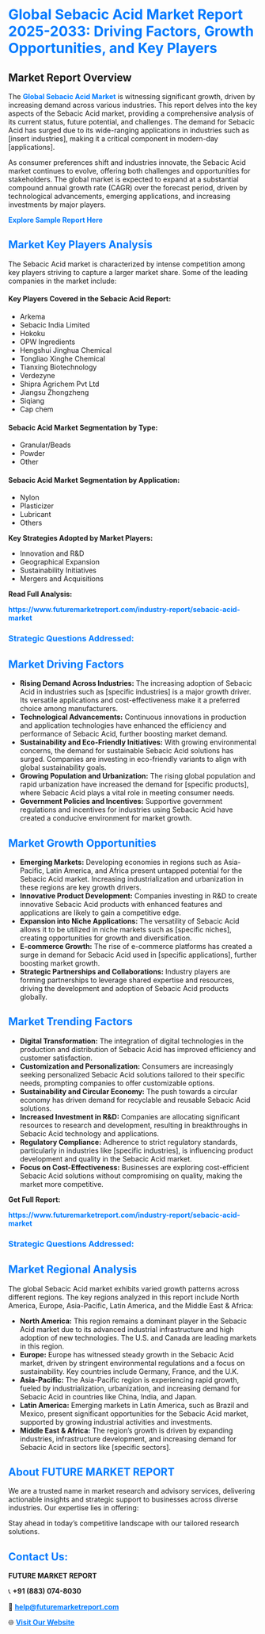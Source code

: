 <h1 style="color: #007BFF;">Global Sebacic Acid Market Report 2025-2033: Driving Factors, Growth Opportunities, and Key Players</h1>

<section id="overview">
<h2>Market Report Overview</h2>
<p>The <a href="https://www.futuremarketreport.com/industry-report/sebacic-acid-market" style="color: #007BFF; text-decoration: none;"><strong>Global Sebacic Acid Market</strong></a> is witnessing significant growth, driven by increasing demand across various industries. This report delves into the key aspects of the Sebacic Acid market, providing a comprehensive analysis of its current status, future potential, and challenges. The demand for Sebacic Acid has surged due to its wide-ranging applications in industries such as [insert industries], making it a critical component in modern-day [applications].</p>
<p>As consumer preferences shift and industries innovate, the Sebacic Acid market continues to evolve, offering both challenges and opportunities for stakeholders. The global market is expected to expand at a substantial compound annual growth rate (CAGR) over the forecast period, driven by technological advancements, emerging applications, and increasing investments by major players.</p>
</section>

<section id="overview">
<p><a href="https://www.futuremarketreport.com/request-sample/reportId=60845" style="color: #007BFF; text-decoration: none;"><strong>Explore Sample Report Here</strong></a></p>
</section>

<section id="key-players">
<h2 style="color: #007BFF;">Market Key Players Analysis</h2>
<p>The Sebacic Acid market is characterized by intense competition among key players striving to capture a larger market share. Some of the leading companies in the market include:</p>
<h4>Key Players Covered in the Sebacic Acid Report:</h4>
<ul><li>Arkema</li><li>Sebacic India Limited</li><li>Hokoku</li><li>OPW Ingredients</li><li>Hengshui Jinghua Chemical</li><li>Tongliao Xinghe Chemical</li><li>Tianxing Biotechnology</li><li>Verdezyne</li><li>Shipra Agrichem Pvt Ltd</li><li>Jiangsu Zhongzheng</li><li>Siqiang</li><li>Cap chem</li></ul>
<h4>Sebacic Acid Market Segmentation by Type:</h4>
<ul><li>Granular/Beads</li><li>Powder</li><li>Other</li></ul>

<h4>Sebacic Acid Market Segmentation by Application:</h4>
<ul><li>Nylon</li><li>Plasticizer</li><li>Lubricant</li><li>Others</li></ul>
<p><strong>Key Strategies Adopted by Market Players:</strong></p>
<ul>
<li>Innovation and R&D</li>
<li>Geographical Expansion</li>
<li>Sustainability Initiatives</li>
<li>Mergers and Acquisitions</li>
</ul>
</section>

<section>
<p><strong>Read Full Analysis: </strong></p><a href="https://www.futuremarketreport.com/industry-report/sebacic-acid-market" style="color: #007BFF; text-decoration: none;"><strong>https://www.futuremarketreport.com/industry-report/sebacic-acid-market</strong></a>
<h3 style="color: #007BFF;">Strategic Questions Addressed:</h3>
</section>

<section id="driving-factors">
<h2 style="color: #007BFF;">Market Driving Factors</h2>
<ul>
<li><strong>Rising Demand Across Industries:</strong> The increasing adoption of Sebacic Acid in industries such as [specific industries] is a major growth driver. Its versatile applications and cost-effectiveness make it a preferred choice among manufacturers.</li>
<li><strong>Technological Advancements:</strong> Continuous innovations in production and application technologies have enhanced the efficiency and performance of Sebacic Acid, further boosting market demand.</li>
<li><strong>Sustainability and Eco-Friendly Initiatives:</strong> With growing environmental concerns, the demand for sustainable Sebacic Acid solutions has surged. Companies are investing in eco-friendly variants to align with global sustainability goals.</li>
<li><strong>Growing Population and Urbanization:</strong> The rising global population and rapid urbanization have increased the demand for [specific products], where Sebacic Acid plays a vital role in meeting consumer needs.</li>
<li><strong>Government Policies and Incentives:</strong> Supportive government regulations and incentives for industries using Sebacic Acid have created a conducive environment for market growth.</li>
</ul>
</section>

<section id="growth-opportunities">
<h2 style="color: #007BFF;">Market Growth Opportunities</h2>
<ul>
<li><strong>Emerging Markets:</strong> Developing economies in regions such as Asia-Pacific, Latin America, and Africa present untapped potential for the Sebacic Acid market. Increasing industrialization and urbanization in these regions are key growth drivers.</li>
<li><strong>Innovative Product Development:</strong> Companies investing in R&D to create innovative Sebacic Acid products with enhanced features and applications are likely to gain a competitive edge.</li>
<li><strong>Expansion into Niche Applications:</strong> The versatility of Sebacic Acid allows it to be utilized in niche markets such as [specific niches], creating opportunities for growth and diversification.</li>
<li><strong>E-commerce Growth:</strong> The rise of e-commerce platforms has created a surge in demand for Sebacic Acid used in [specific applications], further boosting market growth.</li>
<li><strong>Strategic Partnerships and Collaborations:</strong> Industry players are forming partnerships to leverage shared expertise and resources, driving the development and adoption of Sebacic Acid products globally.</li>
</ul>
</section>

<section id="trending-factors">
<h2 style="color: #007BFF;">Market Trending Factors</h2>
<ul>
<li><strong>Digital Transformation:</strong> The integration of digital technologies in the production and distribution of Sebacic Acid has improved efficiency and customer satisfaction.</li>
<li><strong>Customization and Personalization:</strong> Consumers are increasingly seeking personalized Sebacic Acid solutions tailored to their specific needs, prompting companies to offer customizable options.</li>
<li><strong>Sustainability and Circular Economy:</strong> The push towards a circular economy has driven demand for recyclable and reusable Sebacic Acid solutions.</li>
<li><strong>Increased Investment in R&D:</strong> Companies are allocating significant resources to research and development, resulting in breakthroughs in Sebacic Acid technology and applications.</li>
<li><strong>Regulatory Compliance:</strong> Adherence to strict regulatory standards, particularly in industries like [specific industries], is influencing product development and quality in the Sebacic Acid market.</li>
<li><strong>Focus on Cost-Effectiveness:</strong> Businesses are exploring cost-efficient Sebacic Acid solutions without compromising on quality, making the market more competitive.</li>
</ul>
</section>

<section>
<p><strong>Get Full Report: </strong></p><a href="https://www.futuremarketreport.com/industry-report/sebacic-acid-market" style="color: #007BFF; text-decoration: none;"><strong>https://www.futuremarketreport.com/industry-report/sebacic-acid-market</strong></a>
<h3 style="color: #007BFF;">Strategic Questions Addressed:</h3>
</section>


<section id="regional-analysis">
<h2 style="color: #007BFF;">Market Regional Analysis</h2>
<p>The global Sebacic Acid market exhibits varied growth patterns across different regions. The key regions analyzed in this report include North America, Europe, Asia-Pacific, Latin America, and the Middle East & Africa:</p>
<ul>
<li><strong>North America:</strong> This region remains a dominant player in the Sebacic Acid market due to its advanced industrial infrastructure and high adoption of new technologies. The U.S. and Canada are leading markets in this region.</li>
<li><strong>Europe:</strong> Europe has witnessed steady growth in the Sebacic Acid market, driven by stringent environmental regulations and a focus on sustainability. Key countries include Germany, France, and the U.K.</li>
<li><strong>Asia-Pacific:</strong> The Asia-Pacific region is experiencing rapid growth, fueled by industrialization, urbanization, and increasing demand for Sebacic Acid in countries like China, India, and Japan.</li>
<li><strong>Latin America:</strong> Emerging markets in Latin America, such as Brazil and Mexico, present significant opportunities for the Sebacic Acid market, supported by growing industrial activities and investments.</li>
<li><strong>Middle East & Africa:</strong> The region’s growth is driven by expanding industries, infrastructure development, and increasing demand for Sebacic Acid in sectors like [specific sectors].</li>
</ul>
</section>

<footer>
<h2 style="color: #007BFF;">About FUTURE MARKET REPORT</h2>
<p>We are a trusted name in market research and advisory services, delivering actionable insights and strategic support to businesses across diverse industries. Our expertise lies in offering:</p>

<p>Stay ahead in today’s competitive landscape with our tailored research solutions.</p>

<h2 style="color: #007BFF;">Contact Us:</h2>
<p><strong>FUTURE MARKET REPORT</strong></p>
<p>📞 <strong>+91 (883) 074-8030</strong></p>
<p>📧 <strong><a href="mailto:help@futuremarketreport.com" style="color: #007BFF;">help@futuremarketreport.com</a></strong></p>
<p>🌐 <strong><a href="https://www.futuremarketreport.com/" style="color: #007BFF;">Visit Our Website</a></strong></p>
</footer>